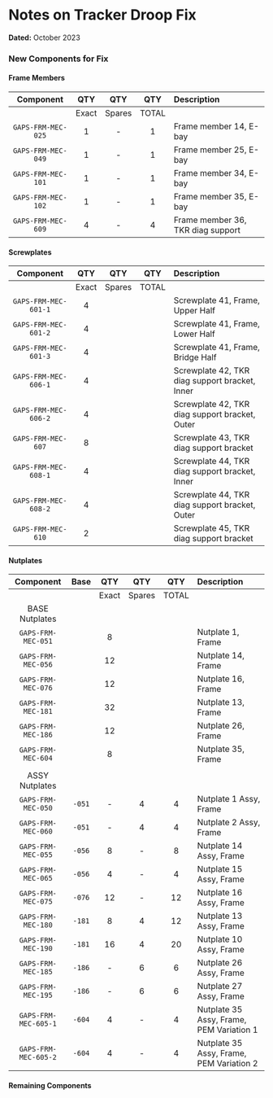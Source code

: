 # Notes on Tracker Droop Fix

**Dated:** October 2023

### New Components for Fix

#### Frame Members

|     Component      |  QTY  |  QTY   |  QTY  | Description                       |
|:------------------:|:-----:|:------:|:-----:|:----------------------------------|
|                    | Exact | Spares | TOTAL |                                   |
| `GAPS-FRM-MEC-025` |   1   |   -    |   1   | Frame member 14, E-bay            |
| `GAPS-FRM-MEC-049` |   1   |   -    |   1   | Frame member 25, E-bay            |
| `GAPS-FRM-MEC-101` |   1   |   -    |   1   | Frame member 34, E-bay            |
| `GAPS-FRM-MEC-102` |   1   |   -    |   1   | Frame member 35, E-bay            |
| `GAPS-FRM-MEC-609` |   4   |   -    |   4   | Frame member 36, TKR diag support |

#### Screwplates

|      Component       |  QTY  |  QTY   |  QTY  | Description                                    |
|:--------------------:|:-----:|:------:|:-----:|:-----------------------------------------------|
|                      | Exact | Spares | TOTAL |                                                |
| `GAPS-FRM-MEC-601-1` |   4   |        |       | Screwplate 41, Frame, Upper Half               |
| `GAPS-FRM-MEC-601-2` |   4   |        |       | Screwplate 41, Frame, Lower Half               |
| `GAPS-FRM-MEC-601-3` |   4   |        |       | Screwplate 41, Frame, Bridge Half              |
| `GAPS-FRM-MEC-606-1` |   4   |        |       | Screwplate 42, TKR diag support bracket, Inner |
| `GAPS-FRM-MEC-606-2` |   4   |        |       | Screwplate 42, TKR diag support bracket, Outer |
|  `GAPS-FRM-MEC-607`  |   8   |        |       | Screwplate 43, TKR diag support bracket        |
| `GAPS-FRM-MEC-608-1` |   4   |        |       | Screwplate 44, TKR diag support bracket, Inner |
| `GAPS-FRM-MEC-608-2` |   4   |        |       | Screwplate 44, TKR diag support bracket, Outer |
|  `GAPS-FRM-MEC-610`  |   2   |        |       | Screwplate 45, TKR diag support bracket        |

#### Nutplates

|      Component       |  Base  |  QTY  |  QTY   |  QTY  | Description                              |
|:--------------------:|:------:|:-----:|:------:|:-----:|:-----------------------------------------|
|                      |        | Exact | Spares | TOTAL |                                          |
|    BASE Nutplates    |        |       |        |       |                                          |
|  `GAPS-FRM-MEC-051`  |        |   8   |        |       | Nutplate 1, Frame                        |
|  `GAPS-FRM-MEC-056`  |        |  12   |        |       | Nutplate 14, Frame                       |
|  `GAPS-FRM-MEC-076`  |        |  12   |        |       | Nutplate 16, Frame                       |
|  `GAPS-FRM-MEC-181`  |        |  32   |        |       | Nutplate 13, Frame                       |
|  `GAPS-FRM-MEC-186`  |        |  12   |        |       | Nutplate 26, Frame                       |
|  `GAPS-FRM-MEC-604`  |        |   8   |        |       | Nutplate 35, Frame                       |
|                      |        |       |        |       |                                          |
|    ASSY Nutplates    |        |       |        |       |                                          |
|  `GAPS-FRM-MEC-050`  | `-051` |   -   |   4    |   4   | Nutplate 1 Assy, Frame                   |
|  `GAPS-FRM-MEC-060`  | `-051` |   -   |   4    |   4   | Nutplate 2 Assy, Frame                   |
|  `GAPS-FRM-MEC-055`  | `-056` |   8   |   -    |   8   | Nutplate 14 Assy, Frame                  |
|  `GAPS-FRM-MEC-065`  | `-056` |   4   |   -    |   4   | Nutplate 15 Assy, Frame                  |
|  `GAPS-FRM-MEC-075`  | `-076` |  12   |   -    |  12   | Nutplate 16 Assy, Frame                  |
|  `GAPS-FRM-MEC-180`  | `-181` |   8   |   4    |  12   | Nutplate 13 Assy, Frame                  |
|  `GAPS-FRM-MEC-190`  | `-181` |  16   |   4    |  20   | Nutplate 10 Assy, Frame                  |
|  `GAPS-FRM-MEC-185`  | `-186` |   -   |   6    |   6   | Nutplate 26 Assy, Frame                  |
|  `GAPS-FRM-MEC-195`  | `-186` |   -   |   6    |   6   | Nutplate 27 Assy, Frame                  |
| `GAPS-FRM-MEC-605-1` | `-604` |   4   |   -    |   4   | Nutplate 35 Assy, Frame, PEM Variation 1 |
| `GAPS-FRM-MEC-605-2` | `-604` |   4   |   -    |   4   | Nutplate 35 Assy, Frame, PEM Variation 2 |


#### Remaining Components

